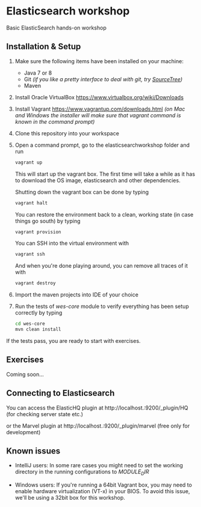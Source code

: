 # Elasticsearch workshop
Basic ElasticSearch hands-on workshop


## Installation & Setup ##

1. Make sure the following items have been installed on your machine:
   - Java 7 or 8
   - Git _(if you like a pretty interface to deal with git, try [SourceTree](http://www.sourcetreeapp.com/))_
   - Maven
   
2. Install Oracle VirtualBox
	https://www.virtualbox.org/wiki/Downloads

3. Install Vagrant
	https://www.vagrantup.com/downloads.html
	_(on Mac and Windows the installer will make sure that vagrant command is known in the command prompt)_

4. Clone this repository into your workspace

5. Open a command prompt, go to the elasticsearchworkshop folder and run
	```sh
	vagrant up
	```
	This will start up the vagrant box. The first time will take a while as it has to download the OS image, elasticsearch and other dependencies.
   
	Shutting down the vagrant box can be done by typing
	```sh
	vagrant halt
	```
	You can restore the environment back to a clean, working state (in case things go south) by typing 
	```sh
	vagrant provision
	```
	You can SSH into the virtual environment with
	```sh
	vagrant ssh
	```
	And when you're done playing around, you can remove all traces of it with
	```sh
	vagrant destroy
	```

6. Import the maven projects into IDE of your choice

7. Run the tests of _wes-core_ module to verify everything has been setup correctly by typing
	```sh
	cd wes-core
	mvn clean install
	```


If the tests pass, you are ready to start with exercises.


## Exercises ##

Coming soon...


## Connecting to Elasticsearch ##

You can access the ElasticHQ plugin at http://localhost.:9200/_plugin/HQ (for checking server state etc.)

or the Marvel plugin at http://localhost.:9200/_plugin/marvel (free only for development)


## Known issues ##
- IntelliJ users: In some rare cases you might need to set the working directory 
	in the running configurations to _$MODULE_DIR$_

- Windows users: If you're running a 64bit Vagrant box, 
	you may need to enable hardware virtualization (VT-x) in your BIOS. 
	To avoid this issue, we'll be using a 32bit box for this workshop.
